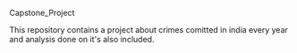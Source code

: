 Capstone_Project


This repository contains a project about crimes comitted in india every year and analysis done on it's also included.
